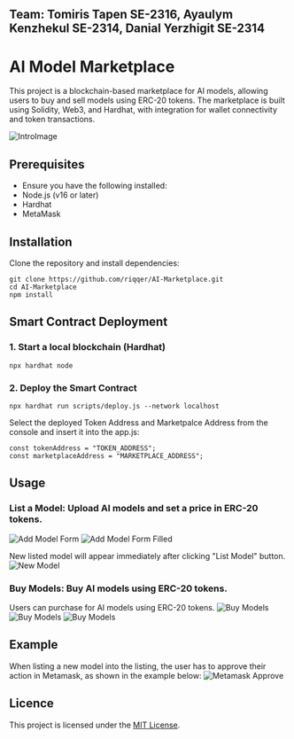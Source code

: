 ## Team: Tomiris Tapen SE-2316, Ayaulym Kenzhekul SE-2314, Danial Yerzhigit SE-2314

# AI Model Marketplace

This project is a blockchain-based marketplace for AI models, allowing users to buy and sell models using ERC-20 tokens. The marketplace is built using Solidity, Web3, and Hardhat, with integration for wallet connectivity and token transactions.


![IntroImage](images/intro.png)

## Prerequisites

- Ensure you have the following installed:
- Node.js (v16 or later)
- Hardhat
- MetaMask

## Installation

Clone the repository and install dependencies:
```
git clone https://github.com/riqqer/AI-Marketplace.git
cd AI-Marketplace
npm install
```

## Smart Contract Deployment

### 1. Start a local blockchain (Hardhat)
```
npx hardhat node
```
### 2. Deploy the Smart Contract
```
npx hardhat run scripts/deploy.js --network localhost
```
Select the deployed Token Address and Marketpalce Address from the console and insert it into the app.js:
```
const tokenAddress = "TOKEN_ADDRESS";
const marketplaceAddress = "MARKETPLACE_ADDRESS";
```

## Usage
### List a Model: Upload AI models and set a price in ERC-20 tokens.
![Add Model Form](images/add_model_form.png)
![Add Model Form Filled](images/add_model_form_filled.png)

New listed model will appear immediately after clicking "List Model" button.
![New Model](images/new_model_example.png)

### Buy Models: Buy AI models using ERC-20 tokens.
Users can purchase for AI models using ERC-20 tokens.
![Buy Models](images/metamask_approve_transaction.png)
![Buy Models](images/metamask_transaction.png)
![Buy Models](images/model_sold.png)

## Example

When listing a new model into the listing, the user has to approve their action in Metamask, as shown in the example below:
![Metamask Approve](images/metamask_approve.png)


## Licence
This project is licensed under the [MIT License](license).